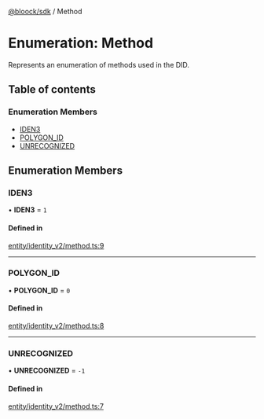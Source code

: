 [@bloock/sdk](../index.md) / Method

# Enumeration: Method

Represents an enumeration of methods used in the DID.

## Table of contents

### Enumeration Members

- [IDEN3](Method-1.md#iden3)
- [POLYGON\_ID](Method-1.md#polygon_id)
- [UNRECOGNIZED](Method-1.md#unrecognized)

## Enumeration Members

### IDEN3

• **IDEN3** = ``1``

#### Defined in

[entity/identity_v2/method.ts:9](https://github.com/bloock/bloock-sdk/blob/587f793/languages/js/src/entity/identity_v2/method.ts#L9)

___

### POLYGON\_ID

• **POLYGON\_ID** = ``0``

#### Defined in

[entity/identity_v2/method.ts:8](https://github.com/bloock/bloock-sdk/blob/587f793/languages/js/src/entity/identity_v2/method.ts#L8)

___

### UNRECOGNIZED

• **UNRECOGNIZED** = ``-1``

#### Defined in

[entity/identity_v2/method.ts:7](https://github.com/bloock/bloock-sdk/blob/587f793/languages/js/src/entity/identity_v2/method.ts#L7)
